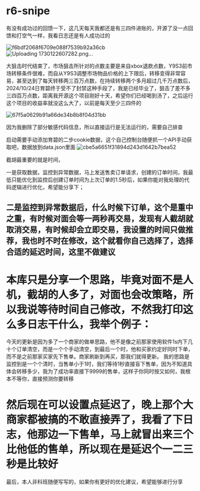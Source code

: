 # r6-snipe 

有没有成功过的回馈一下，这几天每天我都还是有三四件进账的，开源了没一点回馈和打空气一样，我看日志还是有人成功过的

![f6bdf2068f6709e088f7539b92a36cb](https://github.com/user-attachments/assets/23839b8c-d105-4d10-8d81-0b79d3bfdf1f) ![Uploading 1730122607282.png…]()


大狙击时代结束了，市场狙击所针对的点数主要是来自xbox退款点数，Y9S3前市场转移条件很难，而自从Y9S3调整市场物品价格的上下限后，转移变得非常容易，甚至达到了每天转移两三百万点数，在持续转移两个多月超过几千万点数后，2024/10/24日育碧终于受不了封禁这种手段了，我是已经毕业了，狙击了差不多三四百万点数，距离我开源这个项目刚好十天，希望你们已经喝到汤了，之后运行这个项目的收益率就没这么大了，以前是每天至少三四件的

![67f5a0629b91a66de34b8b8f04d31bb](https://github.com/user-attachments/assets/8138dd35-24d6-4d4c-9d54-8d556e06dc38)

因为我删除了部分敏感代码信息，所以直接运行是无法运行的，需要自己排查

启动需要手动添加育碧的二步cookie数据，这个自己控制台随便抓一个API手动获取吧，数据放到data.json里面
![cbe5a6651f31894d243d1642b7bea52](https://github.com/user-attachments/assets/32bcf265-d89a-4e71-bfa7-ef1af81c06e7)

截胡最重要的就是时间，

一是获取数据，监控到异常数据，马上发送售卖订单请求，创建的订单时间，我最低只能优化到监控后创建订单时间为上次订单的1.5秒后，如果你能对我处理的代码逻辑进行优化，希望能分享下；

## 二是监控到异常数据后，什么时候下订单，这个是重中之重，有时候对面会等一两秒再交易，发现有人截胡就取消交易，有时候却会立即交易，我设置的时间只做推荐，我也时不时在修改，这个就看你自己选择了，选择合适的延迟时间，这里不做建议

# 本库只是分享一个思路，毕竟对面不是人机，截胡的人多了，对面也会改策略，所以我说等待时间自己修改，不然我打印这么多日志干什么，我举个例子：
今天的更新是因为多了一个商家的做单思路，他不是像之前那家使用软件1s内下几十个订单清空，而是一个个手动清空，到最后一个时，他和买家约定好同时下单，而不是之前那家买家先下售单。商家刷新到再买，那我们就得更新。
我的思路是监控到是一个个清时，当售单小于1时，我们等待1秒直接盲下售单，因为不知道具体会转移多少，我为了成功率直接下9999的售单，这样子你同时按又如何，我根本不等你，直接预测你要转移

# 然后现在可以设置点延迟了，晚上那个大商家都被搞的不敢直接弄了，我看了下日志，他那边一下售单，马上就冒出来三个比他低的售单，所以现在是延迟个一二三秒是比较好
最后，本人非科班随便写写的，如果你有更好的优化建议，希望能够进行分享
